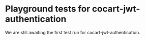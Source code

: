 # Playground tests for cocart-jwt-authentication
We are still awaiting the first test run for cocart-jwt-authentication.
